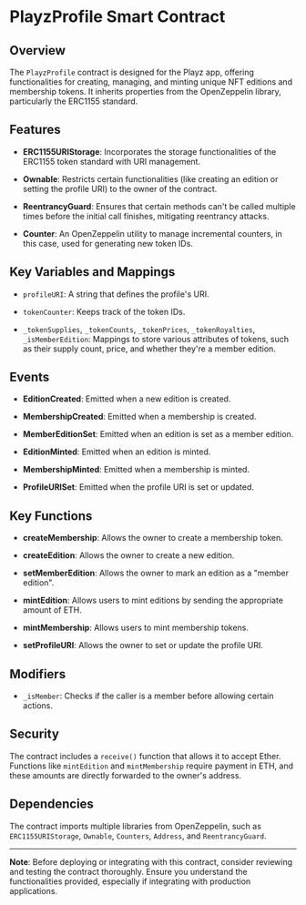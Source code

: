 # PlayzProfile Smart Contract

## Overview

The `PlayzProfile` contract is designed for the Playz app, offering functionalities for creating, managing, and minting unique NFT editions and membership tokens. It inherits properties from the OpenZeppelin library, particularly the ERC1155 standard.

## Features

- **ERC1155URIStorage**: Incorporates the storage functionalities of the ERC1155 token standard with URI management.
  
- **Ownable**: Restricts certain functionalities (like creating an edition or setting the profile URI) to the owner of the contract.

- **ReentrancyGuard**: Ensures that certain methods can't be called multiple times before the initial call finishes, mitigating reentrancy attacks.

- **Counter**: An OpenZeppelin utility to manage incremental counters, in this case, used for generating new token IDs.

## Key Variables and Mappings

- `profileURI`: A string that defines the profile's URI.
  
- `tokenCounter`: Keeps track of the token IDs.
  
- `_tokenSupplies`, `_tokenCounts`, `_tokenPrices`, `_tokenRoyalties`, `_isMemberEdition`: Mappings to store various attributes of tokens, such as their supply count, price, and whether they're a member edition.

## Events

- **EditionCreated**: Emitted when a new edition is created.
  
- **MembershipCreated**: Emitted when a membership is created.
  
- **MemberEditionSet**: Emitted when an edition is set as a member edition.
  
- **EditionMinted**: Emitted when an edition is minted.
  
- **MembershipMinted**: Emitted when a membership is minted.
  
- **ProfileURISet**: Emitted when the profile URI is set or updated.

## Key Functions

- **createMembership**: Allows the owner to create a membership token.
  
- **createEdition**: Allows the owner to create a new edition.
  
- **setMemberEdition**: Allows the owner to mark an edition as a "member edition".
  
- **mintEdition**: Allows users to mint editions by sending the appropriate amount of ETH.
  
- **mintMembership**: Allows users to mint membership tokens.

- **setProfileURI**: Allows the owner to set or update the profile URI.
  
## Modifiers

- `_isMember`: Checks if the caller is a member before allowing certain actions.

## Security

The contract includes a `receive()` function that allows it to accept Ether. Functions like `mintEdition` and `mintMembership` require payment in ETH, and these amounts are directly forwarded to the owner's address.

## Dependencies

The contract imports multiple libraries from OpenZeppelin, such as `ERC1155URIStorage`, `Ownable`, `Counters`, `Address`, and `ReentrancyGuard`.

---

**Note**: Before deploying or integrating with this contract, consider reviewing and testing the contract thoroughly. Ensure you understand the functionalities provided, especially if integrating with production applications.

